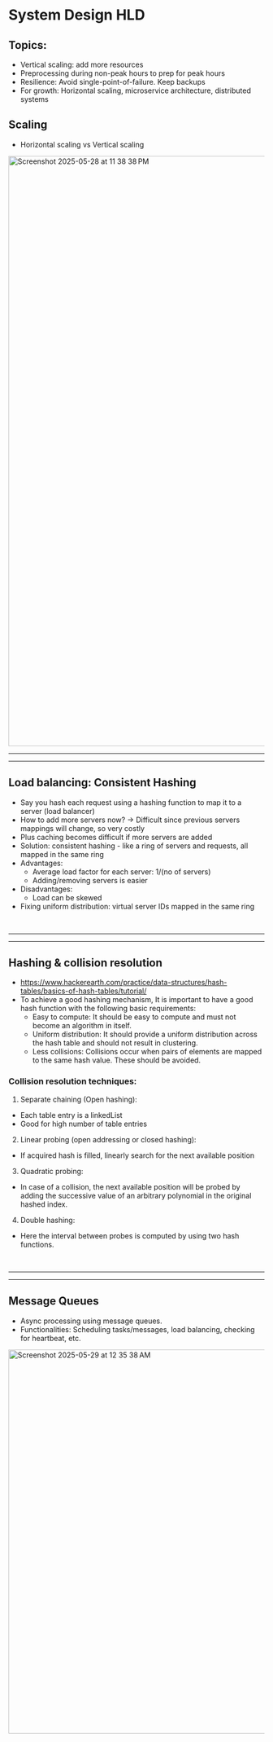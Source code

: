 # System Design HLD

## Topics:
- Vertical scaling: add more resources
- Preprocessing during non-peak hours to prep for peak hours
- Resilience: Avoid single-point-of-failure. Keep backups
- For growth: Horizontal scaling, microservice architecture, distributed systems

## Scaling
- Horizontal scaling vs Vertical scaling
<img width="1159" alt="Screenshot 2025-05-28 at 11 38 38 PM" src="https://github.com/user-attachments/assets/fee3fe6c-cde1-41e6-b2ee-c8bd4f9163f3" />

<br>

---
---

## Load balancing: Consistent Hashing
- Say you hash each request using a hashing function to map it to a server (load balancer)
- How to add more servers now? -> Difficult since previous servers mappings will change, so very costly
- Plus caching becomes difficult if more servers are added
- Solution: consistent hashing - like a ring of servers and requests, all mapped in the same ring
- Advantages:
  - Average load factor for each server: 1/(no of servers)
  - Adding/removing servers is easier
- Disadvantages:
  - Load can be skewed
- Fixing uniform distribution: virtual server IDs mapped in the same ring

<br>

---
---

## Hashing & collision resolution
- https://www.hackerearth.com/practice/data-structures/hash-tables/basics-of-hash-tables/tutorial/
- To achieve a good hashing mechanism, It is important to have a good hash function with the following basic requirements:
  - Easy to compute: It should be easy to compute and must not become an algorithm in itself.
  - Uniform distribution: It should provide a uniform distribution across the hash table and should not result in clustering.
  - Less collisions: Collisions occur when pairs of elements are mapped to the same hash value. These should be avoided.
    
### Collision resolution techniques:
1. Separate chaining (Open hashing):
- Each table entry is a linkedList
- Good for high number of table entries

2. Linear probing (open addressing or closed hashing):
- If acquired hash is filled, linearly search for the next available position

3. Quadratic probing:
- In case of a collision, the next available position will be probed by adding the successive value of an arbitrary polynomial in the original hashed index.

4. Double hashing:
- Here the interval between probes is computed by using two hash functions.

<br>

---
---

## Message Queues
- Async processing using message queues.
- Functionalities: Scheduling tasks/messages, load balancing, checking for heartbeat, etc.
<img width="754" alt="Screenshot 2025-05-29 at 12 35 38 AM" src="https://github.com/user-attachments/assets/6935f474-eee4-4811-bb82-75f92fb243cb" />




  
